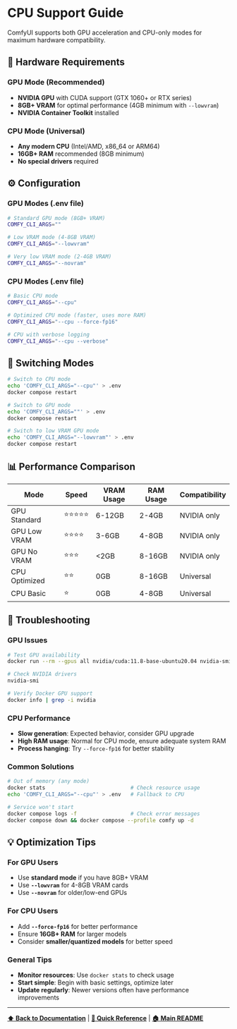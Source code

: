 # CPU Support Guide

ComfyUI supports both GPU acceleration and CPU-only modes for maximum hardware compatibility.

## 🎯 Hardware Requirements

### GPU Mode (Recommended)
- **NVIDIA GPU** with CUDA support (GTX 1060+ or RTX series)
- **8GB+ VRAM** for optimal performance (4GB minimum with `--lowvram`)
- **NVIDIA Container Toolkit** installed

### CPU Mode (Universal)
- **Any modern CPU** (Intel/AMD, x86_64 or ARM64)
- **16GB+ RAM** recommended (8GB minimum)
- **No special drivers** required

## ⚙️ Configuration

### GPU Modes (.env file)
```bash
# Standard GPU mode (8GB+ VRAM)
COMFY_CLI_ARGS=""

# Low VRAM mode (4-8GB VRAM)
COMFY_CLI_ARGS="--lowvram"

# Very low VRAM mode (2-4GB VRAM)
COMFY_CLI_ARGS="--novram"
```

### CPU Modes (.env file)
```bash
# Basic CPU mode
COMFY_CLI_ARGS="--cpu"

# Optimized CPU mode (faster, uses more RAM)
COMFY_CLI_ARGS="--cpu --force-fp16"

# CPU with verbose logging
COMFY_CLI_ARGS="--cpu --verbose"
```

## 🔄 Switching Modes

```bash
# Switch to CPU mode
echo 'COMFY_CLI_ARGS="--cpu"' > .env
docker compose restart

# Switch to GPU mode
echo 'COMFY_CLI_ARGS=""' > .env
docker compose restart

# Switch to low VRAM GPU mode
echo 'COMFY_CLI_ARGS="--lowvram"' > .env
docker compose restart
```

## 📊 Performance Comparison

| Mode | Speed | VRAM Usage | RAM Usage | Compatibility |
|------|-------|------------|-----------|---------------|
| GPU Standard | ⭐⭐⭐⭐⭐ | 6-12GB | 2-4GB | NVIDIA only |
| GPU Low VRAM | ⭐⭐⭐⭐ | 3-6GB | 4-8GB | NVIDIA only |
| GPU No VRAM | ⭐⭐⭐ | <2GB | 8-16GB | NVIDIA only |
| CPU Optimized | ⭐⭐ | 0GB | 8-16GB | Universal |
| CPU Basic | ⭐ | 0GB | 4-8GB | Universal |

## 🐛 Troubleshooting

### GPU Issues
```bash
# Test GPU availability
docker run --rm --gpus all nvidia/cuda:11.8-base-ubuntu20.04 nvidia-smi

# Check NVIDIA drivers
nvidia-smi

# Verify Docker GPU support
docker info | grep -i nvidia
```

### CPU Performance
- **Slow generation**: Expected behavior, consider GPU upgrade
- **High RAM usage**: Normal for CPU mode, ensure adequate system RAM
- **Process hanging**: Try `--force-fp16` for better stability

### Common Solutions
```bash
# Out of memory (any mode)
docker stats                           # Check resource usage
echo 'COMFY_CLI_ARGS="--cpu"' > .env   # Fallback to CPU

# Service won't start
docker compose logs -f                 # Check error messages
docker compose down && docker compose --profile comfy up -d
```

## 💡 Optimization Tips

### For GPU Users
- Use **standard mode** if you have 8GB+ VRAM
- Use **`--lowvram`** for 4-8GB VRAM cards
- Use **`--novram`** for older/low-end GPUs

### For CPU Users
- Add **`--force-fp16`** for better performance
- Ensure **16GB+ RAM** for larger models
- Consider **smaller/quantized models** for better speed

### General Tips
- **Monitor resources**: Use `docker stats` to check usage
- **Start simple**: Begin with basic settings, optimize later
- **Update regularly**: Newer versions often have performance improvements

---

**[⬆ Back to Documentation](README.md)** | **[📖 Quick Reference](QUICK_REFERENCE.md)** | **[🏠 Main README](../README.md)**
